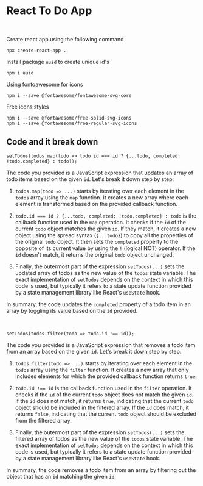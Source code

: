# React To Do App

<br>

Create react app using the following command

    npx create-react-app .

Install package `uuid` to create unique id's

    npm i uuid

Using fontoawesome for icons

    npm i --save @fortawesome/fontawesome-svg-core

Free icons styles

    npm i --save @fortawesome/free-solid-svg-icons
    npm i --save @fortawesome/free-regular-svg-icons

## Code and it break down

    setTodos(todos.map(todo => todo.id === id ? {...todo, completed: !todo.completed} : todo));

The code you provided is a JavaScript expression that updates an array of todo items based on the given `id`. Let's break it down step by step:

1. `todos.map(todo => ...)` starts by iterating over each element in the `todos` array using the `map` function. It creates a new array where each element is transformed based on the provided callback function.

2. `todo.id === id ? {...todo, completed: !todo.completed} : todo` is the callback function used in the `map` operation. It checks if the `id` of the current `todo` object matches the given `id`. If they match, it creates a new object using the spread syntax (`{...todo}`) to copy all the properties of the original `todo` object. It then sets the `completed` property to the opposite of its current value by using the `!` (logical NOT) operator. If the `id` doesn't match, it returns the original `todo` object unchanged.

3. Finally, the outermost part of the expression `setTodos(...)` sets the updated array of todos as the new value of the `todos` state variable. The exact implementation of `setTodos` depends on the context in which this code is used, but typically it refers to a state update function provided by a state management library like React's `useState` hook.

In summary, the code updates the `completed` property of a todo item in an array by toggling its value based on the `id` provided.

<br>

    setTodos(todos.filter(todo => todo.id !== id));

The code you provided is a JavaScript expression that removes a todo item from an array based on the given `id`. Let's break it down step by step:

1. `todos.filter(todo => ...)` starts by iterating over each element in the `todos` array using the `filter` function. It creates a new array that only includes elements for which the provided callback function returns `true`.

2. `todo.id !== id` is the callback function used in the `filter` operation. It checks if the `id` of the current `todo` object does not match the given `id`. If the `id` does not match, it returns `true`, indicating that the current `todo` object should be included in the filtered array. If the `id` does match, it returns `false`, indicating that the current `todo` object should be excluded from the filtered array.

3. Finally, the outermost part of the expression `setTodos(...)` sets the filtered array of todos as the new value of the `todos` state variable. The exact implementation of `setTodos` depends on the context in which this code is used, but typically it refers to a state update function provided by a state management library like React's `useState` hook.

In summary, the code removes a todo item from an array by filtering out the object that has an `id` matching the given `id`.

<br>

